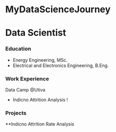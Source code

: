 # MyDataScienceJourney

# Data Scientist

### Education
- Energy Engineering, MSc.
- Electrical and Electronics Engineering, B.Eng.


### Work Experience
Data Camp @Utiva 
- Indicno Attrition Analysis !





### Projects

**Indicno Attrition Rate Analysis